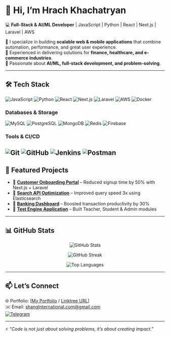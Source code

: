 # 👋 Hi, I’m Hrach Khachatryan  

💻 **Full-Stack & AI/ML Developer** | JavaScript | Python | React | Next.js | Laravel | AWS  

🔹 I specialize in building **scalable web & mobile applications** that combine automation, performance, and great user experience.  
🔹 Experienced in delivering solutions for **finance, healthcare, and e-commerce industries**.  
🔹 Passionate about **AI/ML, full-stack development, and problem-solving**.  

---

## 🛠️ Tech Stack  

![JavaScript](https://img.shields.io/badge/JavaScript-F7DF1E?logo=javascript&logoColor=black)
![Python](https://img.shields.io/badge/Python-3776AB?logo=python&logoColor=white)
![React](https://img.shields.io/badge/React-61DAFB?logo=react&logoColor=black)
![Next.js](https://img.shields.io/badge/Next.js-000000?logo=next.js&logoColor=white)
![Laravel](https://img.shields.io/badge/Laravel-FF2D20?logo=laravel&logoColor=white)
![AWS](https://img.shields.io/badge/AWS-232F3E?logo=amazonaws&logoColor=white)
![Docker](https://img.shields.io/badge/Docker-2496ED?logo=docker&logoColor=white)

### Databases & Storage
![MySQL](https://img.shields.io/badge/MySQL-4479A1?logo=mysql&logoColor=white)
![PostgreSQL](https://img.shields.io/badge/PostgreSQL-316192?logo=postgresql&logoColor=white)
![MongoDB](https://img.shields.io/badge/MongoDB-47A248?logo=mongodb&logoColor=white)
![Redis](https://img.shields.io/badge/Redis-DC382D?logo=redis&logoColor=white)
![Firebase](https://img.shields.io/badge/Firebase-FFCA28?logo=firebase&logoColor=black)

### Tools & CI/CD
![Git](https://img.shields.io/badge/Git-F05032?logo=git&logoColor=white)
![GitHub](https://img.shields.io/badge/GitHub-181717?logo=github&logoColor=white)
![Jenkins](https://img.shields.io/badge/Jenkins-D24939?logo=jenkins&logoColor=white)
![Postman](https://img.shields.io/badge/Postman-FF6C37?logo=postman&logoColor=white)
---

## 📌 Featured Projects  

- 🔹 [**Customer Onboarding Portal**](#) – Reduced signup time by 50% with Next.js + Laravel  
- 🔹 [**Search API Optimization**](#) – Improved query speed 3x using Elasticsearch  
- 🔹 [**Banking Dashboard**](#) – Boosted transaction productivity by 30%  
- 🔹 [**Test Engine Application**](#) – Built Teacher, Student & Admin modules  

---

## 📊 GitHub Stats  

<p align="center">
  <img src="https://github-readme-stats.vercel.app/api?username=HrachK777&show_icons=true&theme=tokyonight" alt="GitHub Stats" />
</p>

<p align="center">
  <img src="https://streak-stats.vercel.app?user=HrachK777&theme=tokyonight" alt="GitHub Streak" />
</p>


<p align="center">
  <img src="https://github-readme-stats.vercel.app/api/top-langs/?username=HrachK777&layout=compact&theme=tokyonight" alt="Top Languages" />
</p>  

---

## 📫 Let’s Connect  

🌐 Portfolio: [[My Portfolio](https://hrach-portfolio.vercel.app/) / [Linktree URL](https://linktr.ee/hrachk)]  
✉️ Email: shangInternational.com@gmail.com  
[![Telegram](https://img.shields.io/badge/Telegram-2CA5E0?logo=telegram&logoColor=white)](https://t.me/hrach0715)  

---

⚡ *“Code is not just about solving problems, it’s about creating impact.”*  
